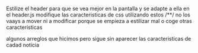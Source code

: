 Estilize el header para que se vea mejor en la pantalla y se adapte a ella
en el header.js modifique las caracteristicas de css utilizando estos /**/
no los vaays a mover ni a modificar porque se empieza a estilizar mal o coge otras caracteristicas

algunos arreglos que hicimos pero sigue sin aparecer las caracteristicas de cadad noticia